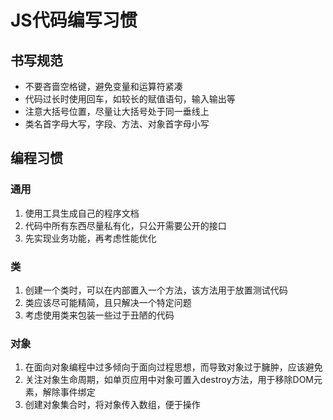 # JS代码编写习惯

## 书写规范

- 不要吝啬空格键，避免变量和运算符紧凑
- 代码过长时使用回车，如较长的赋值语句，输入输出等
- 注意大括号位置，尽量让大括号处于同一垂线上
- 类名首字母大写，字段、方法、对象首字母小写

## 编程习惯

### 通用

1. 使用工具生成自己的程序文档
2. 代码中所有东西尽量私有化，只公开需要公开的接口
3. 先实现业务功能，再考虑性能优化

### 类

1. 创建一个类时，可以在内部置入一个方法，该方法用于放置测试代码
2. 类应该尽可能精简，且只解决一个特定问题
3. 考虑使用类来包装一些过于丑陋的代码

### 对象

1. 在面向对象编程中过多倾向于面向过程思想，而导致对象过于臃肿，应该避免
2. 关注对象生命周期，如单页应用中对象可置入destroy方法，用于移除DOM元素，解除事件绑定
3. 创建对象集合时，将对象传入数组，便于操作
